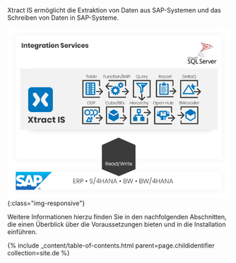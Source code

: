 Xtract IS ermöglicht die Extraktion von Daten aus SAP-Systemen und das Schreiben von Daten in SAP-Systeme.

![XIS-Architecture](/img/content/xis/architectures_xis_neu.png){:class="img-responsive"}

Weitere Informationen hierzu finden Sie in den nachfolgenden Abschnitten, die einen Überblick über die Voraussetzungen bieten und in die Installation einführen.

{% include _content/table-of-contents.html parent=page.childidentifier collection=site.de %}
